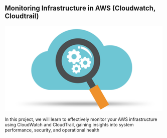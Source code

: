 ## Monitoring Infrastructure in AWS (Cloudwatch, Cloudtrail)

![cover](./img/cover.png)

In this project, we will learn to effectively monitor your AWS infrastructure using CloudWatch and CloudTrail, gaining insights into system performance, security, and operational health